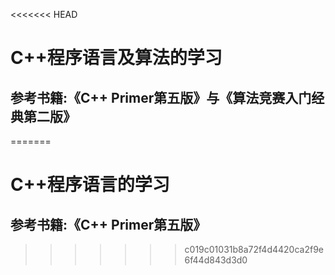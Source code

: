 <<<<<<< HEAD
# C++程序语言及算法的学习
## 参考书籍:《C++ Primer第五版》与《算法竞赛入门经典第二版》
=======
# C++程序语言的学习
## 参考书籍:《C++ Primer第五版》
>>>>>>> c019c01031b8a72f4d4420ca2f9e6f44d843d3d0
